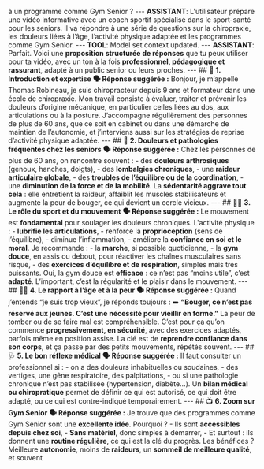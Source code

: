 à un programme comme Gym Senior ? --- **ASSISTANT**: L'utilisateur prépare une vidéo informative avec un coach sportif spécialisé dans le sport-santé pour les seniors. Il va répondre à une série de questions sur la chiropraxie, les douleurs liées à l’âge, l’activité physique adaptée et les programmes comme Gym Senior. --- **TOOL**: Model set context updated. --- **ASSISTANT**: Parfait. Voici une **proposition structurée de réponses** que tu peux utiliser pour ta vidéo, avec un ton à la fois **professionnel, pédagogique et rassurant**, adapté à un public senior ou leurs proches. --- ## 🎤 **1. Introduction et expertise** **🗣️ Réponse suggérée :** Bonjour, je m’appelle Thomas Robineau, je suis chiropracteur depuis 9 ans et formateur dans une école de chiropraxie. Mon travail consiste à évaluer, traiter et prévenir les douleurs d’origine mécanique, en particulier celles liées au dos, aux articulations ou à la posture. J’accompagne régulièrement des personnes de plus de 60 ans, que ce soit en cabinet ou dans une démarche de maintien de l’autonomie, et j’interviens aussi sur les stratégies de reprise d’activité physique adaptée. --- ## 🦴 **2. Douleurs et pathologies fréquentes chez les seniors** **🗣️ Réponse suggérée :** Chez les personnes de plus de 60 ans, on rencontre souvent : - des **douleurs arthrosiques** (genoux, hanches, doigts), - des **lombalgies chroniques**, - une **raideur articulaire globale**, - des **troubles de l’équilibre ou de la coordination**, - une **diminution de la force et de la mobilité**. La **sédentarité aggrave tout cela** : elle entretient la raideur, affaiblit les muscles stabilisateurs et augmente la peur de bouger, ce qui devient un cercle vicieux. --- ## 🏃‍♂️ **3. Le rôle du sport et du mouvement** **🗣️ Réponse suggérée :** Le mouvement est **fondamental** pour soulager les douleurs chroniques. L'activité physique : - **lubrifie les articulations**, - renforce la **proprioception** (sens de l’équilibre), - diminue l’inflammation, - améliore la **confiance en soi et le moral**. Je recommande : - la **marche**, si possible quotidienne, - la **gym douce**, en assis ou debout, pour réactiver les chaînes musculaires sans risque, - des **exercices d’équilibre et de respiration**, simples mais très puissants. Oui, la gym douce est **efficace** : ce n’est pas “moins utile”, c’est **adapté**. L’important, c’est la régularité et le plaisir dans le mouvement. --- ## 👵🏻 **4. Le rapport à l’âge et à la peur** **🗣️ Réponse suggérée :** Quand j’entends “je suis trop vieux”, je réponds toujours : ➡️ **“Bouger, ce n’est pas réservé aux jeunes. C’est une nécessité pour vieillir en forme.”** La peur de tomber ou de se faire mal est compréhensible. C’est pour ça qu’on commence **progressivement, en sécurité**, avec des exercices adaptés, parfois même en position assise. La clé est de **reprendre confiance dans son corps**, et ça passe par des petits mouvements, répétés souvent. --- ## 🩺 **5. Le bon réflexe médical** **🗣️ Réponse suggérée :** Il faut consulter un professionnel si : - on a des douleurs inhabituelles ou soudaines, - des vertiges, une gêne respiratoire, des palpitations, - ou si une pathologie chronique n’est pas stabilisée (hypertension, diabète...). Un **bilan médical ou chiropratique** permet de définir ce qui est autorisé, ce qui doit être adapté, ou ce qui est contre-indiqué temporairement. --- ## 📺 **6. Zoom sur Gym Senior** **🗣️ Réponse suggérée :** Je trouve que des programmes comme Gym Senior sont une **excellente idée**. Pourquoi ? - Ils sont **accessibles depuis chez soi**, - **Sans matériel**, donc simples à démarrer, - Et surtout : ils donnent une **routine régulière**, ce qui est la clé du progrès. Les bénéfices ? Meilleure **autonomie**, moins de **raideurs**, un **sommeil de meilleure qualité**, et souvent